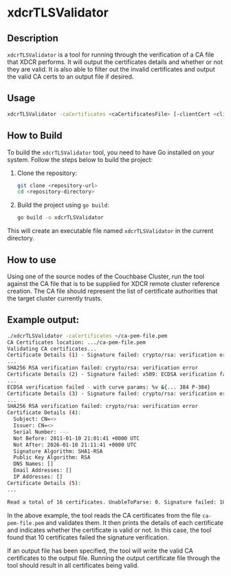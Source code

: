 # xdcrTLSValidator

## Description
`xdcrTLSValidator` is a tool for running through the verification of a CA file that XDCR performs. 
It will output the certificates details and whether or not they are valid. 
It is also able to filter out the invalid certificates and output the valid CA certs to an output file if desired.

## Usage
```sh
xdcrTLSValidator -caCertificates <caCertificatesFile> [-clientCert <clientCertFile>] [-outputFile <outputFile>]
```

## How to Build

To build the `xdcrTLSValidator` tool, you need to have Go installed on your system. Follow the steps below to build the project:

1. Clone the repository:
    ```sh
    git clone <repository-url>
    cd <repository-directory>
    ```

2. Build the project using `go build`:
    ```sh
    go build -o xdcrTLSValidator
    ```

This will create an executable file named `xdcrTLSValidator` in the current directory.

## How to use

Using one of the source nodes of the Couchbase Cluster, run the tool against the CA file that is to be supplied for
XDCR remote cluster reference creation. The CA file should represent the list of certificate authorities that
the target cluster currently trusts.

## Example output:

```sh
./xdcrTLSValidator -caCertificates ~/ca-pem-file.pem
CA Certificates location: .../ca-pem-file.pem
Validating CA certificates...
Certificate Details (1) - Signature failed: crypto/rsa: verification error:
...
SHA256 RSA verification failed: crypto/rsa: verification error
Certificate Details (2) - Signature failed: x509: ECDSA verification failure:
...
ECDSA verification failed - with curve params: %v &{... 384 P-384}
Certificate Details (3) - Signature failed: crypto/rsa: verification error:
...
SHA256 RSA verification failed: crypto/rsa: verification error
Certificate Details (4):
  Subject: CN=<>
  Issuer: CN=<>
  Serial Number: ---
  Not Before: 2011-01-10 21:01:41 +0000 UTC
  Not After: 2026-01-10 21:11:41 +0000 UTC
  Signature Algorithm: SHA1-RSA
  Public Key Algorithm: RSA
  DNS Names: []
  Email Addresses: []
  IP Addresses: []
Certificate Details (5):
...

Read a total of 16 certificates. UnableToParse: 0. Signature failed: 10
```

In the above example, the tool reads the CA certificates from the file `ca-pem-file.pem` and validates them. It then prints the details of each certificate and indicates whether the certificate is valid or not. In this case, the tool found that 10 certificates failed the signature verification.

If an output file has been specified, the tool will write the valid CA certificates to the output file. Running the output certificate file through the tool should result in all certificates being valid.
